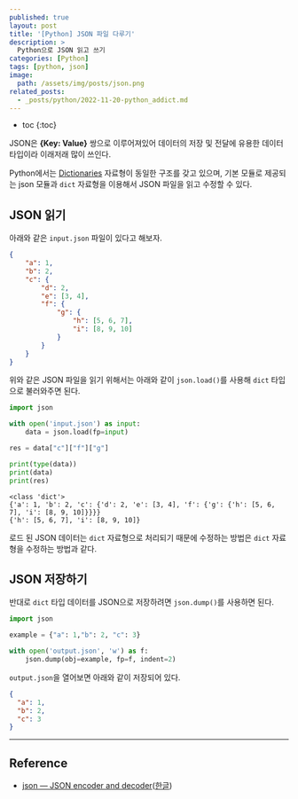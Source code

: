 ```yaml
---
published: true
layout: post
title: '[Python] JSON 파일 다루기'
description: >
  Python으로 JSON 읽고 쓰기
categories: [Python]
tags: [python, json]
image:
  path: /assets/img/posts/json.png
related_posts:
  - _posts/python/2022-11-20-python_addict.md
---
```

* toc
{:toc}

JSON은 **{Key: Value}** 쌍으로 이루어져있어 데이터의 저장 및 전달에 유용한 데이터 타입이라 이래저래 많이 쓰인다.  

Python에서는 [Dictionaries](https://docs.python.org/3/tutorial/datastructures.html#dictionaries) 자료형이 동일한 구조를 갖고 있으며, 기본 모듈로 제공되는 json 모듈과 `dict` 자료형을 이용해서 JSON 파일을 읽고 수정할 수 있다.  

## JSON 읽기

아래와 같은 `input.json` 파일이 있다고 해보자.  

```json
{
    "a": 1,
    "b": 2,
    "c": {
        "d": 2,
        "e": [3, 4],
        "f": {
            "g": {
                "h": [5, 6, 7],
                "i": [8, 9, 10]
            }
        }
    }
}
```

위와 같은 JSON 파일을 읽기 위해서는 아래와 같이 `json.load()`를 사용해 `dict` 타입으로 불러와주면 된다.  

```python
import json

with open('input.json') as input:
    data = json.load(fp=input)

res = data["c"]["f"]["g"]

print(type(data))
print(data)
print(res)
```
```
<class 'dict'>
{'a': 1, 'b': 2, 'c': {'d': 2, 'e': [3, 4], 'f': {'g': {'h': [5, 6, 7], 'i': [8, 9, 10]}}}}
{'h': [5, 6, 7], 'i': [8, 9, 10]}
```

로드 된 JSON 데이터는 `dict` 자료형으로 처리되기 때문에 수정하는 방법은 `dict` 자료형을 수정하는 방법과 같다.  

## JSON 저장하기

반대로 `dict` 타입 데이터를 JSON으로 저장하려면 `json.dump()`를 사용하면 된다.  

```python
import json

example = {"a": 1,"b": 2, "c": 3}

with open('output.json', 'w') as f:
    json.dump(obj=example, fp=f, indent=2)
```

`output.json`을 열어보면 아래와 같이 저장되어 있다.  

```json
{
  "a": 1,
  "b": 2,
  "c": 3
}
```

---
## Reference
- [json — JSON encoder and decoder](https://docs.python.org/3/library/json.html)([한글](https://docs.python.org/ko/3/library/json.html))